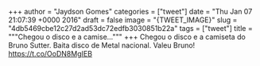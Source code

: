 
+++
author = "Jaydson Gomes"
categories = ["tweet"]
date = "Thu Jan 07 21:07:39 +0000 2016"
draft = false
image = "{TWEET_IMAGE}"
slug = "4db5469cbe12c27d2ad53dc72edfb3030851b22a"
tags = ["tweet"]
title = """Chegou o disco e a camise..."""
+++
Chegou o disco e a camiseta do Bruno Sutter. Baita disco de Metal nacional. Valeu Bruno! https://t.co/OoDN8MgIEB

